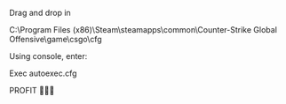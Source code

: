 Drag and drop in

C:\Program Files (x86)\Steam\steamapps\common\Counter-Strike Global Offensive\game\csgo\cfg


Using console, enter:

Exec autoexec.cfg 

PROFIT 🐇🐇🐇
